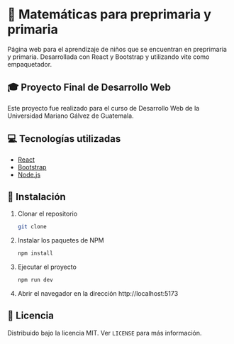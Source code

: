 # 🧮 Matemáticas para preprimaria y primaria

Página web para el aprendizaje de niños que se encuentran en preprimaria y primaria. Desarrollada con React y Bootstrap y utilizando vite como empaquetador.

## 🎓 Proyecto Final de Desarrollo Web

Este proyecto fue realizado para el curso de Desarrollo Web de la Universidad Mariano Gálvez de Guatemala.

## 💻 Tecnologías utilizadas

- [React](https://reactjs.org/)
- [Bootstrap](https://getbootstrap.com/)
- [Node.js](https://nodejs.org/en/)

## 🚀 Instalación

1. Clonar el repositorio
   ```sh
   git clone
   ```
2. Instalar los paquetes de NPM
   ```sh
   npm install
   ```
3. Ejecutar el proyecto
   ```sh
   npm run dev
   ```
4. Abrir el navegador en la dirección http://localhost:5173

## 📜 Licencia

Distribuido bajo la licencia MIT. Ver `LICENSE` para más información.
